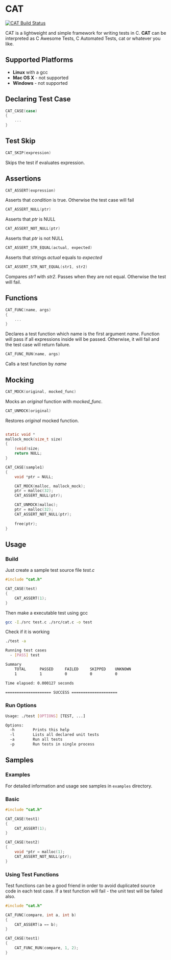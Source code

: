 # CAT

[![CAT Build Status](https://travis-ci.org/Talonas/cat.svg?branch=master)](https://travis-ci.org/Talonas/cat)

CAT is a lightweight and simple framework for writing tests in C. __CAT__ can be interpreted
as C Awesome Tests, C Automated Tests, cat or whatever you like.

## Supported Platforms

- __Linux__ with a gcc
- __Mac OS X__ - not supported
- __Windows__ - not supported

## Declaring Test Case
```c
CAT_CASE(case)
{
	...
}
```

## Test Skip
```c
CAT_SKIP(expression)
```
Skips the test if evaluates expression.

## Assertions
```c
CAT_ASSERT(expression)
```
Asserts that _condition_ is true. Otherwise the test case will fail

```c
CAT_ASSERT_NULL(ptr)
```
Asserts that _ptr_ is NULL

```c
CAT_ASSERT_NOT_NULL(ptr)
```
Asserts that _ptr_ is not NULL

```c
CAT_ASSERT_STR_EQUAL(actual, expected)
```
Asserts that strings _actual_ equals to _expected_

```c
CAT_ASSERT_STR_NOT_EQUAL(str1, str2)
```
Compares _str1_ with _str2_. Passes when they are not equal. Otherwise the test will fail.

## Functions

```c
CAT_FUNC(name, args)
{
	...
}
```
Declares a test function which name is the first argument _name_. Function will pass if all expressions inside will be passed.
Otherwise, it will fail and the test case will return failure.

```c
CAT_FUNC_RUN(name, args)
```
Calls a test function by _name_

## Mocking

```c
CAT_MOCK(original, mocked_func)
```
Mocks an _original_ function with _mocked_func_.

```c
CAT_UNMOCK(original)
```
Restores _original_ mocked function.

```c

static void *
mallock_mock(size_t size)
{
	(void)size;
	return NULL;
}

CAT_CASE(sample1)
{
	void *ptr = NULL;

	CAT_MOCK(malloc, mallock_mock);
	ptr = malloc(32);
	CAT_ASSERT_NULL(ptr);

	CAT_UNMOCK(malloc);
	ptr = malloc(32);
	CAT_ASSERT_NOT_NULL(ptr);
	
	free(ptr);
}
```

## Usage

### Build

Just create a sample test source file _test.c_
```C
#include "cat.h"

CAT_CASE(test)
{
	CAT_ASSERT(1);
}
```

Then make a executable test using gcc
```bash
gcc -I./src test.c ./src/cat.c -o test
```

Check if it is working
```bash
./test -a

Running test cases
  - [PASS] test

Summary   
	TOTAL      PASSED     FAILED     SKIPPED    UNKNOWN   
	1          1          0          0          0         

Time elapsed: 0.000127 seconds

==================== SUCCESS ====================
```

### Run Options
```bash
Usage: ./test [OPTIONS] [TEST, ...]

Options:
  -h        Prints this help
  -l        Lists all declared unit tests
  -a        Run all tests
  -p        Run tests in single process
```

## Samples

### Examples
For detailed information and usage see samples in `examples` directory.

### Basic
```c
#include "cat.h"

CAT_CASE(test1)
{
	CAT_ASSERT(1);
}

CAT_CASE(test2)
{
	void *ptr = malloc(1);
	CAT_ASSERT_NOT_NULL(ptr);
}
```

### Using Test Functions
Test functions can be a good friend in order to avoid duplicated
source code in each test case. If a test function will fail - the
unit test will be failed also.

```c
#include "cat.h"

CAT_FUNC(compare, int a, int b)
{
	CAT_ASSERT(a == b);
}

CAT_CASE(test1)
{
	CAT_FUNC_RUN(compare, 1, 2);
}
```
